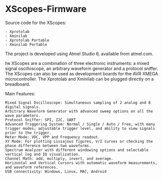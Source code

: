 XScopes-Firmware
================

Source code for the XScopes:

    - Xprotolab
    - Xminilab
    - Xprotolab Portable
    - Xminilab Portable

The project is developed using Atmel Studio 6, available from atmel.com.

he XScopes are a combination of three electronic instruments: a mixed signal oscilloscope, an arbitrary waveform generator and a protocol sniffer. The XScopes can also be used as development boards for the AVR XMEGA microcontroller. The Xprotolab and Xminilab can be plugged directly on a breadboard.

Main Features:

    Mixed Signal Oscilloscope: Simultaneous sampling of 2 analog and 8 digital signals.
    Arbitrary Waveform Generator with advanced sweep options on all the wave parameters.
    Protocol Sniffer: SPI, I2C, UART
    Advanced Triggering System: Normal / Single / Auto / Free, with many trigger modes; adjustable trigger level, and ability to view signals prior to the trigger.
    Meter Mode: VDC, VPP and Frequency readout.
    XY Mode: For plotting Lissajous figures, V/I curves or checking the phase difference between two waveforms.
    Spectrum Analyzer with different windowing options and selectable vertical log and IQ visualization.
    Channel Math: add, multiply, invert, and average.
    Horizontal and Vertical Cursors with automatic waveform measurements, and waveform references.
    USB connectivity: Windows, Linux, MAC, Android
